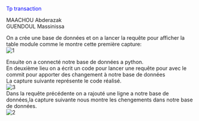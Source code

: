 
<p style="color: blue;"> Tp transaction</p>
MAACHOU Abderazak <br>
GUENDOUL Massinissa <br>

On a crée une base de données et on a lancer la requête pour afficher la table module comme le montre cette première capture:<br>
![1](https://user-images.githubusercontent.com/75087496/100525626-95b4c280-31c2-11eb-9282-1d6063ab289a.PNG) <br>

Ensuite on a connecté notre base de données a python. <br>
En deuxième lieu on a écrit un code pour lancer une requête pour avec le commit pour apporter des changement à notre base de données <br>
La capture suivante représente le code réalisé.<br>
![3](https://user-images.githubusercontent.com/75087496/100525959-b716ae00-31c4-11eb-9b1a-c1107a73aaa9.PNG) <br>
Dans la requête précédente on a rajouté une ligne a notre base de données,la capture suivante nous montre les chengements dans notre base de données. <br>
![2](https://user-images.githubusercontent.com/75087496/100526001-53d94b80-31c5-11eb-91f6-6779f9e733fc.PNG)<br>

